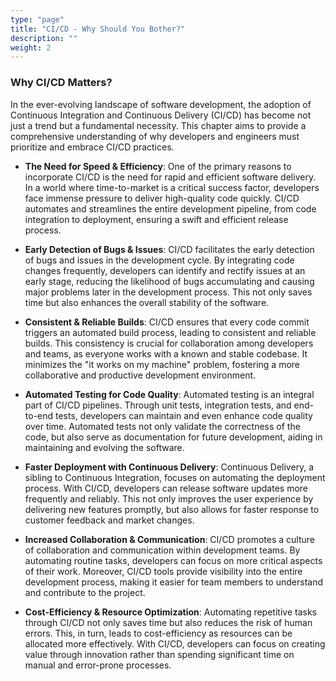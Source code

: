 ```yaml
---
type: "page"
title: "CI/CD - Why Should You Bother?"
description: ""
weight: 2
---
```


### Why CI/CD Matters?

In the ever-evolving landscape of software development, the adoption of Continuous Integration and Continuous Delivery (CI/CD) has become not just a trend but a fundamental necessity. This chapter aims to provide a comprehensive understanding of why developers and engineers must prioritize and embrace CI/CD practices.

- **The Need for Speed & Efficiency**: One of the primary reasons to incorporate CI/CD is the need for rapid and efficient software delivery. In a world where time-to-market is a critical success factor, developers face immense pressure to deliver high-quality code quickly. CI/CD automates and streamlines the entire development pipeline, from code integration to deployment, ensuring a swift and efficient release process.

- **Early Detection of Bugs & Issues**: CI/CD facilitates the early detection of bugs and issues in the development cycle. By integrating code changes frequently, developers can identify and rectify issues at an early stage, reducing the likelihood of bugs accumulating and causing major problems later in the development process. This not only saves time but also enhances the overall stability of the software.

- **Consistent & Reliable Builds**: CI/CD ensures that every code commit triggers an automated build process, leading to consistent and reliable builds. This consistency is crucial for collaboration among developers and teams, as everyone works with a known and stable codebase. It minimizes the "it works on my machine" problem, fostering a more collaborative and productive development environment.

- **Automated Testing for Code Quality**: Automated testing is an integral part of CI/CD pipelines. Through unit tests, integration tests, and end-to-end tests, developers can maintain and even enhance code quality over time. Automated tests not only validate the correctness of the code, but also serve as documentation for future development, aiding in maintaining and evolving the software.

- **Faster Deployment with Continuous Delivery**: Continuous Delivery, a sibling to Continuous Integration, focuses on automating the deployment process. With CI/CD, developers can release software updates more frequently and reliably. This not only improves the user experience by delivering new features promptly, but also allows for faster response to customer feedback and market changes.

- **Increased Collaboration & Communication**: CI/CD promotes a culture of collaboration and communication within development teams. By automating routine tasks, developers can focus on more critical aspects of their work. Moreover, CI/CD tools provide visibility into the entire development process, making it easier for team members to understand and contribute to the project.

- **Cost-Efficiency & Resource Optimization**: Automating repetitive tasks through CI/CD not only saves time but also reduces the risk of human errors. This, in turn, leads to cost-efficiency as resources can be allocated more effectively. With CI/CD, developers can focus on creating value through innovation rather than spending significant time on manual and error-prone processes.